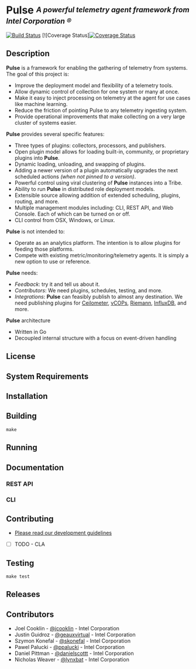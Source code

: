 # **Pulse** <sup><sub>_A powerful telemetry agent framework from Intel Corporation &reg;_</sub></sup>
[![Build Status](https://magnum.travis-ci.com/intelsdilabs/pulse.svg?token=2ujsxEpZo1issFyVWX29&branch=master)](https://magnum.travis-ci.com/intelsdilabs/pulse) [![Coverage Status][![Coverage Status](https://coveralls.io/repos/intelsdilabs/pulse/badge.svg?branch=master&t=rVMsC3)](https://coveralls.io/r/intelsdilabs/pulse?branch=master)

## Description

**Pulse** is a framework for enabling the gathering of telemetry from systems. The goal of this project is:

* Improve the deployment model and flexibility of a telemetry tools.
* Allow dynamic control of collection for one system or many at once.
* Make it easy to inject processing on telemetry at the agent for use cases like machine learning.
* Reduce the friction of pointing Pulse to any telemetry ingesting system.
* Provide operational improvements that make collecting on a very large cluster of systems easier.

**Pulse** provides several specific features:

* Three types of plugins: collectors, processors, and publishers.
* Open plugin model allows for loading built-in, community, or proprietary plugins into **Pulse**.
* Dynamic loading, unloading, and swapping of plugins.
* Adding a newer version of a plugin automatically upgrades the next scheduled actions _(when not pinned to a version)_.
* Powerful control using viral clustering of **Pulse** instances into a Tribe.
* Ability to run **Pulse** in distributed role deployment models.
* Extensible source allowing addition of extended scheduling, plugins, routing, and more.
* Multiple management modules including: CLI, REST API, and Web Console. Each of which can be turned on or off.
* CLI control from OSX, Windows, or Linux.

**Pulse** is not intended to:

* Operate as an analytics platform. The intention is to allow plugins for feeding those platforms.
* Compete with existing metric/monitoring/telemetry agents. It is simply a new option to use or reference.

**Pulse** needs:

* _Feedback_: try it and tell us about it.
* _Contributors_: We need plugins, schedules, testing, and more.
* _Integrations_: **Pulse** can feasibly publish to almost any destination. We need publishing plugins for [Ceilometer](https://wiki.openstack.org/wiki/Ceilometer), [vCOPs](http://www.vmware.com/products/vrealize-operations), [Riemann](https://github.com/aphyr/riemann), [InfluxDB](https://github.com/influxdb/influxdb), and more.

**Pulse** architecture

* Written in Go
* Decoupled internal structure with a focus on event-driven handling

## License

<DO NOT PUT SOMETHING HERE YET>

## System Requirements

## Installation

## Building

```
make
```

## Running

## Documentation

### REST API

### CLI

## Contributing

* [Please read our development guidelines](https://github.com/intelsdilabs/pulse/wiki/Development-guidelines)
* [ ] TODO - CLA

## Testing

```
make test
```

## Releases

## Contributors

* Joel Cooklin - [@jcooklin](http://github.com/jcooklin) - Intel Corporation
* Justin Guidroz - [@geauxvirtual](http://github.com/geauxvirtual) - Intel Corporation
* Szymon Konefal - [@skonefal](http://github.com/skonefal) - Intel Corporation
* Pawel Palucki - [@ppalucki](http://github.com/ppalucki) - Intel Corporation
* Daniel Pittman - [@danielscottt](http://github.com/danielscottt) - Intel Corporation
* Nicholas Weaver - [@lynxbat](http://github.com/lynxbat) - Intel Corporation
